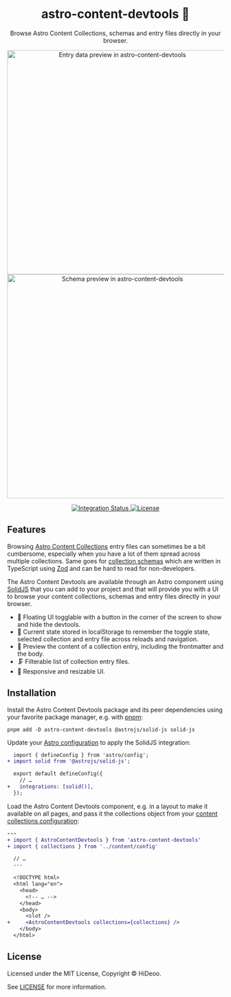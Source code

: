 <div align="center">
  <h1>astro-content-devtools 🔬</h1>
  <p>Browse Astro Content Collections, schemas and entry files directly in your browser.</p>
  <p>
    <a href="https://user-images.githubusercontent.com/494699/228251573-956d8dda-dc9e-483f-8437-52f274838fe1.png" title="Entry data preview in astro-content-devtools">
      <img alt="Entry data preview in astro-content-devtools" src="https://user-images.githubusercontent.com/494699/228251573-956d8dda-dc9e-483f-8437-52f274838fe1.png" width="520" />
    </a>
    <a href="https://user-images.githubusercontent.com/494699/228251736-9ee603b2-2b37-4304-8e60-41019e7121bb.png" title="Schema preview in astro-content-devtools">
      <img alt="Schema preview in astro-content-devtools" src="https://user-images.githubusercontent.com/494699/228251736-9ee603b2-2b37-4304-8e60-41019e7121bb.png" width="520" />
    </a>
  </p>
</div>

<div align="center">
  <a href="https://github.com/HiDeoo/astro-content-devtools/actions/workflows/integration.yml">
    <img alt="Integration Status" src="https://github.com/HiDeoo/astro-content-devtools/actions/workflows/integration.yml/badge.svg" />
  </a>
  <a href="https://github.com/HiDeoo/astro-content-devtools/blob/main/LICENSE">
    <img alt="License" src="https://badgen.net/github/license/HiDeoo/astro-content-devtools" />
  </a>
  <br />
</div>

## Features

Browsing [Astro Content Collections](https://docs.astro.build/en/guides/content-collections/) entry files can sometimes be a bit cumbersome, especially when you have a lot of them spread across multiple collections. Same goes for [collection schemas](https://docs.astro.build/en/guides/content-collections/#defining-a-collection-schema) which are written in TypeScript using [Zod](https://github.com/colinhacks/zod) and can be hard to read for non-developers.

The Astro Content Devtools are available through an Astro component using [SolidJS](https://www.solidjs.com) that you can add to your project and that will provide you with a UI to browse your content collections, schemas and entry files directly in your browser.

- 🎈 Floating UI togglable with a button in the corner of the screen to show and hide the devtools.
- 💾 Current state stored in localStorage to remember the toggle state, selected collection and entry file across reloads and navigation.
- 📄 Preview the content of a collection entry, including the frontmatter and the body.
- 🗜️ Filterable list of collection entry files.
- 📏 Responsive and resizable UI.

## Installation

Install the Astro Content Devtools package and its peer dependencies using your favorite package manager, e.g. with [pnpm](https://pnpm.io):

```shell
pnpm add -D astro-content-devtools @astrojs/solid-js solid-js
```

Update your [Astro configuration](https://docs.astro.build/en/guides/configuring-astro/#supported-config-file-types) to apply the SolidJS integration:

```diff
  import { defineConfig } from 'astro/config';
+ import solid from '@astrojs/solid-js';

  export default defineConfig({
    // …
+   integrations: [solid()],
  });
```

Load the Astro Content Devtools component, e.g. in a layout to make it available on all pages, and pass it the collections object from your [content collections configuration](https://docs.astro.build/en/guides/content-collections/#configuring-collections):

```diff
---
+ import { AstroContentDevtools } from 'astro-content-devtools'
+ import { collections } from '../content/config'

  // …
  ---

  <!DOCTYPE html>
  <html lang="en">
    <head>
      <!-- … -->
    </head>
    <body>
      <slot />
+     <AstroContentDevtools collections={collections} />
    </body>
  </html>
```

## License

Licensed under the MIT License, Copyright © HiDeoo.

See [LICENSE](https://github.com/HiDeoo/astro-content-devtools/blob/main/LICENSE) for more information.
